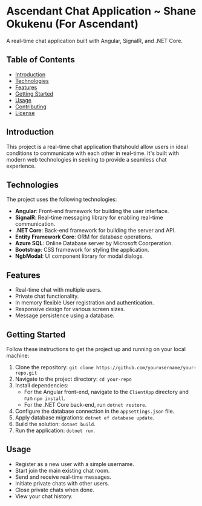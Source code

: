 # Ascendant Chat Application ~ Shane Okukenu (For Ascendant)

A real-time chat application built with Angular, SignalR, and .NET Core.

## Table of Contents
- [Introduction](#introduction)
- [Technologies](#technologies)
- [Features](#features)
- [Getting Started](#getting-started)
- [Usage](#usage)
- [Contributing](#contributing)
- [License](#license)

## Introduction

This project is a real-time chat application thatshould allow users in ideal conditions to communicate with each other in real-time. 
It's built with modern web technologies in seeking to provide a seamless chat experience.

## Technologies

The project uses the following technologies:

- **Angular**: Front-end framework for building the user interface.
- **SignalR**: Real-time messaging library for enabling real-time communication.
- **.NET Core**: Back-end framework for building the server and API.
- **Entity Framework Core**: ORM for database operations.
- **Azure SQL**: Online Database server by Microsoft Coorperation.
- **Bootstrap**: CSS framework for styling the application.
- **NgbModal**: UI component library for modal dialogs.

## Features

- Real-time chat with multiple users.
- Private chat functionality.
- In memory flexible User registration and authentication.
- Responsive design for various screen sizes.
- Message persistence using a database.

## Getting Started

Follow these instructions to get the project up and running on your local machine:

1. Clone the repository: `git clone https://github.com/yourusername/your-repo.git`
2. Navigate to the project directory: `cd your-repo`
3. Install dependencies:
   - For the Angular front-end, navigate to the `ClientApp` directory and run `npm install`.
   - For the .NET Core back-end, run `dotnet restore`.
4. Configure the database connection in the `appsettings.json` file.
5. Apply database migrations: `dotnet ef database update`.
6. Build the solution: `dotnet build`.
7. Run the application: `dotnet run`.

## Usage

- Register as a new user with a simple username.
- Start join the main existing chat room.
- Send and receive real-time messages.
- Initiate private chats with other users.
- Close private chats when done.
- View your chat history.



